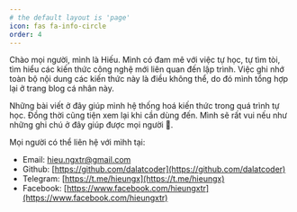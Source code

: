 ```yaml
---
# the default layout is 'page'
icon: fas fa-info-circle
order: 4
---
```


Chào mọi người, mình là Hiếu. Mình có đam mê
với việc tự học, tự tìm tòi, tìm hiểu các kiến thức công nghệ mới liên
quan đến lập trình. Việc ghi nhớ
toàn bộ nội dung các kiến thức này là điều không thể, do đó mình tổng hợp
lại ở trang blog cá nhân này.

Những bài viết ở đây giúp mình hệ thống hoá kiến thức trong quá trình
tự học. Đồng thời cũng tiện xem lại khi cần dùng đến. Mình sẽ rất
vui nếu như những ghi chú ở đây giúp được mọi người 🚀.

Mọi người có thể liên hệ với mìhh tại:

- Email: [hieu.ngxtr@gmail.com](mailto:hieu.ngxtr@gmail.com)
- Github: [https://github.com/dalatcoder](https://github.com/dalatcoder)
- Telegram: [https://t.me/hieungx](https://t.me/hieungx)
- Facebook: [https://www.facebook.com/hieungxtr](https://www.facebook.com/hieungxtr)

